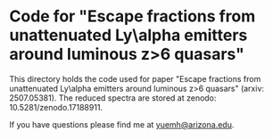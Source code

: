 # Code for "Escape fractions from unattenuated Ly\alpha emitters around luminous z>6 quasars"

This directory holds the code used for paper "Escape fractions from unattenuated Ly\alpha emitters around luminous z>6 quasars"  (arxiv: 2507.05381). The reduced spectra are stored at zenodo: 10.5281/zenodo.17188911.

If you have questions please find me at yuemh@arizona.edu.
